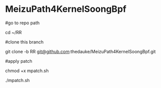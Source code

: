 # MeizuPath4KernelSoongBpf
#go to repo path

cd ~/RR  

#clone this branch

git clone -b RR git@github.com:thedauke/MeizuPath4KernelSoongBpf.git

#apply patch

chmod +x mpatch.sh

./mpatch.sh
